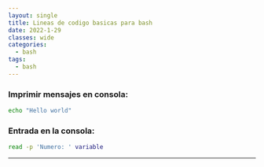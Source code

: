 ```yaml
---
layout: single
title: Lineas de codigo basicas para bash
date: 2022-1-29
classes: wide
categories:
  - bash
tags:
  - bash
---
```


### Imprimir mensajes en consola:
```bash
echo "Hello world"
```

### Entrada en la consola:

```bash
read -p 'Numero: ' variable
```


---